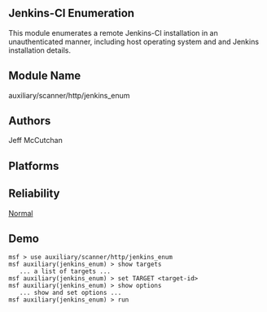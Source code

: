 ## Jenkins-CI Enumeration

This module enumerates a remote Jenkins-CI installation in 
an unauthenticated manner, including host operating system 
and and Jenkins installation details.


## Module Name
auxiliary/scanner/http/jenkins_enum

## Authors
Jeff McCutchan





## Platforms


## Reliability
[Normal](https://github.com/rapid7/metasploit-framework/wiki/Exploit-Ranking)

## Demo

```
msf > use auxiliary/scanner/http/jenkins_enum
msf auxiliary(jenkins_enum) > show targets
   ... a list of targets ...
msf auxiliary(jenkins_enum) > set TARGET <target-id>
msf auxiliary(jenkins_enum) > show options
   ... show and set options ...
msf auxiliary(jenkins_enum) > run
```
    
    